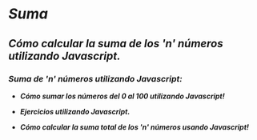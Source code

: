 # **_Suma_**

## **_Cómo calcular la suma de los 'n' números utilizando Javascript._**

### **_Suma de 'n' números utilizando Javascript:_**

- **_Cómo sumar los números del 0 al 100 utilizando Javascript!_**

- **_Ejercicios utilizando Javascript._**

- **_Cómo calcular la suma total de los 'n' números usando Javascript!_**
